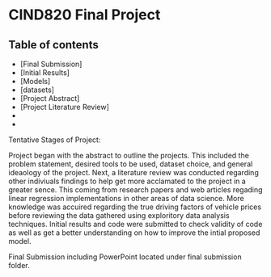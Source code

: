 # CIND820 Final Project


## Table of contents
* [Final Submission]
* [Initial Results]
* [Models]
* [datasets]
* [Project Abstract]
* [Project Literature Review]
* 
* 
     






Tentative Stages of Project:

Project began with the abstract to outline the projects. This included the problem statement, desired tools to be used, dataset choice, and general ideaology of the project. Next, a literature review was conducted regarding other indiviuals findings to help get more acclamated to the project in a greater sence. This coming from research papers and web articles regading linear regression implementations in other areas of data science. More knowledge was accuired regarding the true driving factors of vehicle prices before reviewing the data gathered using exploritory data analysis techniques. Initial results and code were submitted to check validity of code as well as get a better understanding on how to improve the intial proposed model. 

Final Submission including PowerPoint located under final submission folder. 

